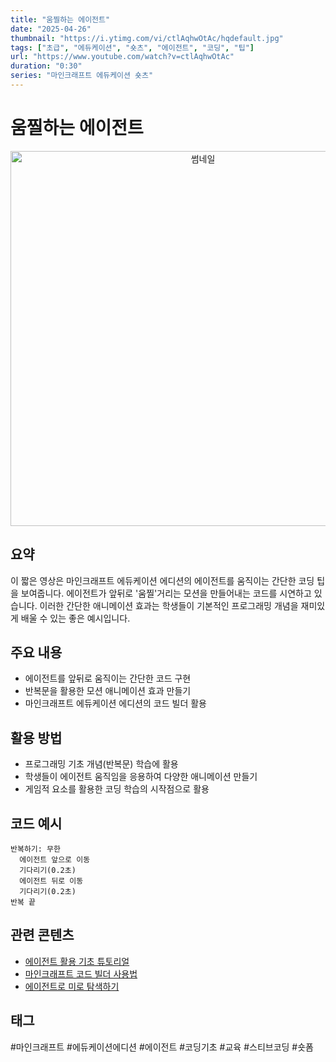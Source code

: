 ```yaml
---
title: "움찔하는 에이전트"
date: "2025-04-26"
thumbnail: "https://i.ytimg.com/vi/ctlAqhwOtAc/hqdefault.jpg"
tags: ["초급", "에듀케이션", "숏츠", "에이전트", "코딩", "팁"]
url: "https://www.youtube.com/watch?v=ctlAqhwOtAc"
duration: "0:30"
series: "마인크래프트 에듀케이션 숏츠"
---
```


# 움찔하는 에이전트

<div align="center">
<img src="https://i.ytimg.com/vi/ctlAqhwOtAc/hqdefault.jpg" alt="썸네일" width="600"/>
</div>

## 요약
이 짧은 영상은 마인크래프트 에듀케이션 에디션의 에이전트를 움직이는 간단한 코딩 팁을 보여줍니다. 에이전트가 앞뒤로 '움찔'거리는 모션을 만들어내는 코드를 시연하고 있습니다. 이러한 간단한 애니메이션 효과는 학생들이 기본적인 프로그래밍 개념을 재미있게 배울 수 있는 좋은 예시입니다.

## 주요 내용
- 에이전트를 앞뒤로 움직이는 간단한 코드 구현
- 반복문을 활용한 모션 애니메이션 효과 만들기
- 마인크래프트 에듀케이션 에디션의 코드 빌더 활용

## 활용 방법
- 프로그래밍 기초 개념(반복문) 학습에 활용
- 학생들이 에이전트 움직임을 응용하여 다양한 애니메이션 만들기
- 게임적 요소를 활용한 코딩 학습의 시작점으로 활용

## 코드 예시
```
반복하기: 무한
  에이전트 앞으로 이동
  기다리기(0.2초)
  에이전트 뒤로 이동
  기다리기(0.2초)
반복 끝
```

## 관련 콘텐츠
- [에이전트 활용 기초 튜토리얼](https://www.youtube.com/watch?v=example1)
- [마인크래프트 코드 빌더 사용법](https://www.youtube.com/watch?v=example2)
- [에이전트로 미로 탐색하기](https://www.youtube.com/watch?v=example3)

## 태그
#마인크래프트 #에듀케이션에디션 #에이전트 #코딩기초 #교육 #스티브코딩 #숏폼
